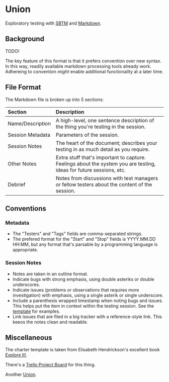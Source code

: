 # Union

Exploratory testing with [SBTM](https://en.wikipedia.org/wiki/Session-based_testing) and [Markdown](https://daringfireball.net/projects/markdown/).

## Background

TODO!

The key feature of this format is that it prefers convention over new syntax. In this way, readily available markdown processing tools already work. Adhereing to convention *might* enable additional functionality at a later time.

## File Format

The Markdown file is broken up into 5 sections:

| Section          | Description                                                                                                         |
|:---------------- |:------------------------------------------------------------------------------------------------------------------- |
| Name/Description | A high-level, one sentence description of the thing you're testing in the session.                                  |
| Session Metadata | Parameters of the session.                                                                                          |
| Session Notes    | The heart of the document; describes your testing in as much detail as you require.                                 |
| Other Notes      | Extra stuff that's important to capture. Feelings about the system you are testing, ideas for future sessions, etc. |
| Debrief          | Notes from discussions with test managers or fellow testers about the content of the session.                       |

## Conventions

### Metadata

-   The "Testers" and "Tags" fields are comma-separated strings.
-   The prefered format for the "Start" and "Stop" fields is YYYY.MM.DD HH:MM, but any format that's parsable by a programming language is appropriate.

### Session Notes

-   Notes are taken in an outline format.
-   Indicate bugs with strong emphasis, using double asteriks or double underscores.
-   Indicate issues (problems or observations that requires more investigation) with emphasis, using a single asterik or single underscore.
-   Include a parenthesis wrapped timestamp when noting bugs and issues. This helps put the item in context within the testing session. See the [template](.//template.md) for examples.
-   Link issues that are filed in a big tracker with a reference-style link. This keeos the notes clean and readable.

## Miscellaneous

The charter template is taken from Elisabeth Hendrickson's excellent book [Explore It!](http://a.co/aAVo6CV).

There's a [Trello Project Board](https://trello.com/b/F8GEZdSW/union) for this thing.

Another [Union](https://en.wikipedia.org/wiki/Lake_Union).

